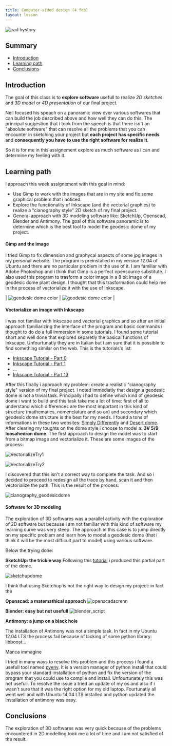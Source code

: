 ```yaml
---
title: Computer-aided design (4 feb)
layout: lesson
---
```


![cad hystory](./cadhystory.jpg)

## Summary

- [Introduction](#introduction)
- [Learning path](#learningpath)
- [Conclusions](#conclusion)

## Introduction
The goal of this class is to **explore software** usefull to realize *2D sketches* and *3D model* or *4D presentation* of our final project. 

Neil focused his speach on a panoramic view over various softwares that can build the job described above and how well they can do this. The principal suggestion that i took from the speech is that there isn't an "absolute software" that can resolve all the problems that you can encounter in sketching your project but **each project has specific needs** and **consequently you have to use the right software for realize it**.

So it is for me in this assignement explore as much software as i can and determine my feeling with it.

## Learning path
I approach this week assignement with this goal in mind:
- Use Gimp to work with the images that are in my site and fix some graphical problem that i noticed.
- Explore the functionality of Inkscape (and the vectorial graphics) to realize a "cianography style" 2D sketch of my final project.
- General approach with 3D modeling software like: SketchUp, Openscad, Blender and Antimony. The goal of this software panoramic is to determine which is the best tool to model the geodesic dome of my project.

#### Gimp and the image
I tried Gimp to fix dimension and graphycal aspects of some jpg images in my personal website. The program is preinstalled in my version 12.04 of Ubuntu and there are no particular problem in the use of it.
I am familiar with Adobe Photoshop and i think that Gimp is a perfect opensource substitute.
I also used this program to trasform a color image in a 8 bit image of a geodesic dome plant design. I thought that this trasformation could help me in the process of vectorialize it with the use of Inkscape.

| ![geodesic dome color](./22-3v-5_9.map.png) | ![geodesic dome color](./22-3v-5_9.map_bn.png) |

#### Vectorialize an image with Inkscape
I was not familiar with Inkscape and vectorial graphics and so after an initial approach familiarizing the interface of the program and basic commands i thought to do do a full immersion in some tutorials. I found some tutorial short and well done that explored separetly the basical functions of Inkscape. Unfourtunatly they are in Italian but i am sure that it is possible to find something similar on the web. This is the tutorials's list:

- [Inkscape Tutorial - Part 0](https://www.youtube.com/watch?v=Mcxkx02FikI)
- [Inkscape Tutorial - Part 1](https://www.youtube.com/watch?v=1HRQgKF2RIM)
- ...
- [Inkscape Tutorial - Part 13](https://www.youtube.com/watch?v=_hUfV_-2TNM)

After this finally i approach my problem: create a realistic "cianography style" version of my final project. I noted immediatly that design a geodesic dome is not a trivial task.
Principally i had to define which kind of geodesic dome i want to build and this task take me a lot of time: first of all to understand which differences are the most important in this kind of structure (mathematics, nomenclature and so on) and secondary which geodesic dome structure is the best for my needs.
I found a tons of informations in these two websites: [Simply Differently](https://simplydifferently.org/Geodesic_Dome_Notes?page=3#3V%204/9%20Icosahedron%20Dome) and [Desert dome](http://www.desertdomes.com/).
After clearing my toughts on the dome style i choose to model a: **3V 5/9 Icosahedron dome**.
The first approach to design the model was to start from a bitmap image and vectorialize it. These are some images of the process:

![VectorializeTry1](./ImageVectorialized.jpg)

![VectorializeTry2](./VectorializeDome2.jpg)

I discovered that this isn't a correct way to complete the task. And so i decided to proceed to redesign all the trace by hand, scan it and then vectorialize the path. This is the result of the process:

![cianography_geodesicdome](./)



#### Software for 3D modeling
The exploration of 3D softwares was a parallel activity with the exploration of 2D software but because i am not familiar with this kind of software my learning curve was very steep. 
The approach in this case is to jump directly on my specific problem and learn how to model a geodesic dome (that i think it will be the most difficult part to model) using various software.

Below the trying done:

**SketchUp: the trickie way**
Following this [tutorial](http://www.instructables.com/id/Construct-Geodesic-Spheres-on-Google-SketchUp/) i produced this partial part of the dome.

![sketchupdome](./)

I think that using Sketchup is not the right way to design my project: in fact the 

**Openscad: a matemathical approach**
![openscadscrenn](./)

**Blender: easy but not usefull**
![blender_script](./)

**Antimony: a jump on a black hole**

The installation of Antimony was not a simple task. In fact in my Ubuntu 12.04 LTS the process fail because of lacking of some python library: libboost...

Manca immagine

I tried in many ways to resolve this problem and this process i found a usefull tool named [pyenv](). It is a version manager of python install that could bypass your standard installation of python and fix the version of the program that you could use to compile and install.
Unfourtunately this was not usefull. 
To resolve the issue a tried an update of my os and also if i wasn't sure that it was the right option for my old laptop. Fourtunatly all went well and with Ubuntu 14.04 LTS installed and python updated the installation of antimony was easy. 


## Conclusions

The exploration of 3D softwares was very quick because of the problems encountered in 2D modelling took me a lot of time and i am not satisfied of the result.

